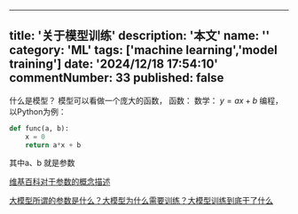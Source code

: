 ----
title: '关于模型训练'
description: '本文'
name: ''
category: 'ML'
tags: ['machine learning','model training']
date: '2024/12/18 17:54:10'
commentNumber: 33
published: false
----

什么是模型？
模型可以看做一个庞大的函数，
函数：
数学：
$y=ax+b$
编程，以Python为例：
```python
def func(a, b):
    x = 0
    return a*x + b
```
其中a、b 就是参数

[维基百科对于参数的概念描述](https://zh.wikipedia.org/wiki/%E5%8F%83%E6%95%B8_(%E6%95%B8%E5%AD%B8))

[大模型所谓的参数是什么？大模型为什么需要训练？大模型训练到底干了什么](https://www.51cto.com/aigc/1360.html)
